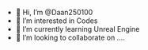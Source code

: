 - 👋 Hi, I’m @Daan250100
- 👀 I’m interested in Codes
- 🌱 I’m currently learning Unreal Engine
- 💞️ I’m looking to collaborate on ....
